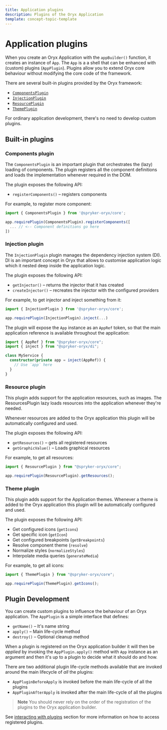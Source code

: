 ```yaml
---
title: Application plugins
description: Plugins of the Oryx Application
template: concept-topic-template
---
```


# Application plugins

When you create an Oryx Application with the `appBuilder()` function, it creates an instance of `App`. The `App` is a a shell that can be enhanced with (custom) plugins (`AppPlugin`). Plugins allow you to extend Oryx core behaviour without modifying the core code of the framework.

There are several built-in plugins provided by the Oryx framework:

- [`ComponentsPlugin`](#components-plugin)
- [`InjectionPlugin`](#injection-plugin)
- [`ResourcePlugin`](#resource-plugin)
- [`ThemePlugin`](#theme-plugin)

For ordinary application development, there's no need to develop custom plugins.

## Built-in plugins

### Components plugin

The `ComponentsPlugin` is an important plugin that orchestrates the (lazy) loading of components. The plugin registers all the component definitions and loads the implementation whenever required in the DOM.

The plugin exposes the following API:

- `registerComponents()` – registers components

For example, to register more component:

```ts
import { ComponentsPlugin } from '@spryker-oryx/core';

app.requirePlugin(ComponentsPlugin).registerComponents([
  ... // <-- Component definitions go here
])
```

### Injection plugin

The `InjectionPlugin` plugin manages the dependency injection system (DI). DI is an important concept in Oryx that allows to customise application logic which it nested deep inside the application logic.

The plugin exposes the following API:

- `getInjector()` – returns the injector that it has created
- `createInjector()` – recreates the injector with the configured providers

For example, to get injector and inject something from it:

```ts
import { InjectionPlugin } from '@spryker-oryx/core';

app.requirePlugin(InjectionPlugin).inject(...)
```

The plugin will expose the `App` instance as an `AppRef` token, so that the main application reference is available throughout the application:

```ts
import { AppRef } from "@spryker-oryx/core";
import { inject } from "@spryker-oryx/di";

class MyService {
  constructor(private app = inject(AppRef)) {
    // Use `app` here
  }
}
```

### Resource plugin

This plugin adds support for the application resources, such as images. The ResourcesPlugin lazy loads resources into the application whenever they're needed.

Whenever resources are added to the Oryx application this plugin will be automatically configured and used.

The plugin exposes the following API:

- `getResources()` – gets all registered resources
- `getGraphicValue()` – Loads graphical resources

For example, to get all resources:

```ts
import { ResourcePlugin } from "@spryker-oryx/core";

app.requirePlugin(ResourcePlugin).getResources();
```

### Theme plugin

This plugin adds support for the Application themes. Whenever a theme is added to the Oryx application this plugin will be automatically configured and used.

The plugin exposes the following API:

- Get configured icons (`getIcons`)
- Get specific icon (`getIcon`)
- Get configured breakpoints (`getBreakpoints`)
- Resolve component theme (`resolve`)
- Normalize styles (`normalizeStyles`)
- Interpolate media queries (`generateMedia`)

For example, to get all icons:

```ts
import { ThemePlugin } from "@spryker-oryx/core";

app.requirePlugin(ThemePlugin).getIcons();
```

## Plugin Development

You can create custom plugins to influence the behaviour of an Oryx application. The `AppPlugin` is a simple interface that defines:

- `getName()` – It's name string
- `apply()` – Main life-cycle method
- `destroy()` – Optional cleanup method

When a plugin is registered on the Oryx application builder it will then be _applied_ by invoking the `AppPlugin.apply()` method with `App` instance as an argument and then it's up to a plugin to decide what it should do and how.

There are two additional plugin life-cycle methods available that are invoked around the main lifecycle of _all_ the plugins:

- `AppPluginBeforeApply` is invoked before the main life-cycle of all the plugins
- `AppPluginAfterApply` is invoked after the main life-cycle of all the plugins

> **Note** You should never rely on the order of the registration of the plugins to the Oryx application builder.

See [interacting with plugins](./app.md#interacting-with-plugins) section for more information on how to access registered plugins.
